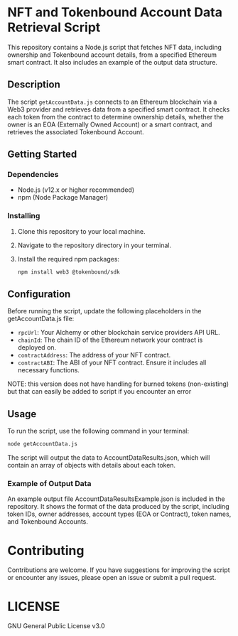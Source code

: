 # NFT and Tokenbound Account Data Retrieval Script

This repository contains a Node.js script that fetches NFT data, including ownership and Tokenbound account details, from a specified Ethereum smart contract. It also includes an example of the output data structure.

## Description

The script `getAccountData.js` connects to an Ethereum blockchain via a Web3 provider and retrieves data from a specified smart contract. It checks each token from the contract to determine ownership details, whether the owner is an EOA (Externally Owned Account) or a smart contract, and retrieves the associated Tokenbound Account.

## Getting Started

### Dependencies

- Node.js (v12.x or higher recommended)
- npm (Node Package Manager)
  
### Installing

1. Clone this repository to your local machine.
2. Navigate to the repository directory in your terminal.
3. Install the required npm packages:

   ```bash
   npm install web3 @tokenbound/sdk

## Configuration
Before running the script, update the following placeholders in the getAccountData.js file:

- `rpcUrl`: Your Alchemy or other blockchain service providers API URL.
- `chainId`: The chain ID of the Ethereum network your contract is deployed on.
- `contractAddress`: The address of your NFT contract.
- `contractABI`: The ABI of your NFT contract. Ensure it includes all necessary functions.

NOTE: this version does not have handling for burned tokens (non-existing) but that can easily be added to script if you encounter an error

## Usage
To run the script, use the following command in your terminal:

```bash
node getAccountData.js
```

The script will output the data to AccountDataResults.json, which will contain an array of objects with details about each token.

### Example of Output Data
An example output file AccountDataResultsExample.json is included in the repository. It shows the format of the data produced by the script, including token IDs, owner addresses, account types (EOA or Contract), token names, and Tokenbound Accounts.

# Contributing
Contributions are welcome. If you have suggestions for improving the script or encounter any issues, please open an issue or submit a pull request.

# LICENSE

GNU General Public License v3.0
